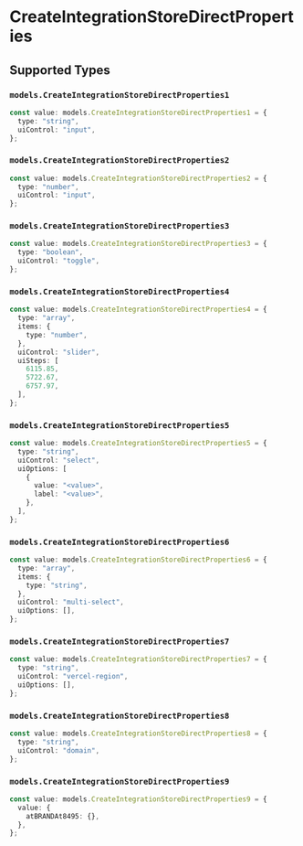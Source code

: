 # CreateIntegrationStoreDirectProperties


## Supported Types

### `models.CreateIntegrationStoreDirectProperties1`

```typescript
const value: models.CreateIntegrationStoreDirectProperties1 = {
  type: "string",
  uiControl: "input",
};
```

### `models.CreateIntegrationStoreDirectProperties2`

```typescript
const value: models.CreateIntegrationStoreDirectProperties2 = {
  type: "number",
  uiControl: "input",
};
```

### `models.CreateIntegrationStoreDirectProperties3`

```typescript
const value: models.CreateIntegrationStoreDirectProperties3 = {
  type: "boolean",
  uiControl: "toggle",
};
```

### `models.CreateIntegrationStoreDirectProperties4`

```typescript
const value: models.CreateIntegrationStoreDirectProperties4 = {
  type: "array",
  items: {
    type: "number",
  },
  uiControl: "slider",
  uiSteps: [
    6115.85,
    5722.67,
    6757.97,
  ],
};
```

### `models.CreateIntegrationStoreDirectProperties5`

```typescript
const value: models.CreateIntegrationStoreDirectProperties5 = {
  type: "string",
  uiControl: "select",
  uiOptions: [
    {
      value: "<value>",
      label: "<value>",
    },
  ],
};
```

### `models.CreateIntegrationStoreDirectProperties6`

```typescript
const value: models.CreateIntegrationStoreDirectProperties6 = {
  type: "array",
  items: {
    type: "string",
  },
  uiControl: "multi-select",
  uiOptions: [],
};
```

### `models.CreateIntegrationStoreDirectProperties7`

```typescript
const value: models.CreateIntegrationStoreDirectProperties7 = {
  type: "string",
  uiControl: "vercel-region",
  uiOptions: [],
};
```

### `models.CreateIntegrationStoreDirectProperties8`

```typescript
const value: models.CreateIntegrationStoreDirectProperties8 = {
  type: "string",
  uiControl: "domain",
};
```

### `models.CreateIntegrationStoreDirectProperties9`

```typescript
const value: models.CreateIntegrationStoreDirectProperties9 = {
  value: {
    atBRANDAt8495: {},
  },
};
```

